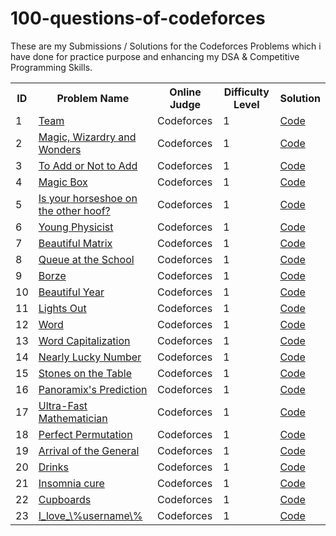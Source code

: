 # 100-questions-of-codeforces

These are my Submissions / Solutions for the Codeforces Problems which i have done for practice purpose and enhancing my DSA & Competitive Programming Skills.


<html>
<body>
<center>
<table>
<tr>
<th>ID</th>
<th>Problem Name</th>
<th>Online Judge</th>
<th>Difficulty Level</th>
  <th>Solution</th>
</tr>

<tr>
<td>1</td>
<td><a href="https://codeforces.com/contest/231/problem/A" target="_blank">Team</a></td>
<td>Codeforces</td>
<td>1</td>
<td><a href="https://github.com/piyushpatelcodes/codeforces/blob/main/team.java">Code</a></td>
</tr>

<tr>
<td>2</td>
<td><a href="https://codeforces.com/contest/231/problem/B" target="_blank"> Magic, Wizardry and Wonders</a></td>
<td>Codeforces</td>
<td>1</td>
<td><a href="https://github.com/piyushpatelcodes/codeforces/blob/main/Magic_Wizardry_and_Wonders.java">Code</a></td>
</tr>

<tr>
<td>3</td>
<td><a href="https://codeforces.com/contest/231/problem/B" target="_blank">To Add or Not to Add</a></td>
<td>Codeforces</td>
<td>1</td>
<td><a href="https://github.com/piyushpatelcodes/codeforces/blob/main/to_Add_or_Not_to_Add.java">Code</a></td>
</tr>


<tr>
<td>4</td>
<td><a href="https://codeforces.com/contest/231/problem/D" target="_blank">Magic Box</a></td>
<td>Codeforces</td>
<td>1</td>
<td><a href="https://github.com/piyushpatelcodes/codeforces/blob/main/magic_Box.java">Code</a></td>
</tr>

<tr>
<td>5</td>
<td><a href="https://codeforces.com/contest/228/problem/A" target="_blank">Is your horseshoe on the other hoof?</a></td>
<td>Codeforces</td>
<td>1</td>
<td><a href="https://github.com/piyushpatelcodes/codeforces/blob/main/is_your_horseshoe_on_the_other_hoof.java">Code</a></td>
</tr>

<tr>
<td>6</td>
<td><a href="https://codeforces.com/contest/228/problem/A" target="_blank">Young Physicist</a></td>
<td>Codeforces</td>
<td>1</td>
<td><a href="https://github.com/piyushpatelcodes/codeforces/blob/main/young_Physicist.java">Code</a></td>
</tr>



<tr>
<td>7</td>
<td><a href="http://codeforces.com/problemset/problem/263/A" target="_blank">Beautiful Matrix</a></td>
<td>Codeforces</td>
<td>1</td>
<td><a href="https://github.com/piyushpatelcodes/codeforces/blob/main/beautiful_Matrix.java">Code</a></td>
</tr>

<tr>
<td>8</td>
<td><a href="http://codeforces.com/problemset/problem/266/B" target="_blank">Queue at the School</a></td>
<td>Codeforces</td>
<td>1</td>
<td><a href="https://github.com/piyushpatelcodes/codeforces/blob/main/queue_at_the_School.java">Code</a></td>
</tr>

<tr>
<td>9</td>
<td><a href="https://codeforces.com/contest/32/problem/B" target="_blank">Borze</a></td>
<td>Codeforces</td>
<td>1</td>
<td><a href="https://github.com/piyushpatelcodes/codeforces/blob/main/borze.java">Code</a></td>
</tr>

<tr>
<td>10</td>
<td><a href="https://codeforces.com/contest/32/problem/B" target="_blank">Beautiful Year</a></td>
<td>Codeforces</td>
<td>1</td>
<td><a href="https://github.com/piyushpatelcodes/codeforces/blob/main/beautiful_Year.java">Code</a></td>
</tr>

<tr>
<td>11</td>
<td><a href="https://codeforces.com/problemset/problem/275/A" target="_blank">Lights Out</a></td>
<td>Codeforces</td>
<td>1</td>
<td><a href="https://github.com/piyushpatelcodes/codeforces/blob/main/lights_Out.java">Code</a></td>
</tr>

<tr>
<td>12</td>
<td><a href="https://codeforces.com/problemset/problem/59/A" target="_blank">Word</a></td>
<td>Codeforces</td>
<td>1</td>
<td><a href="https://github.com/piyushpatelcodes/codeforces/blob/main/word.java">Code</a></td>
</tr>                

<tr>
<td>13</td>
<td><a href="https://codeforces.com/problemset/problem/281/A" target="_blank">Word Capitalization</a></td>
<td>Codeforces</td>
<td>1</td>
<td><a href="https://github.com/piyushpatelcodes/codeforces/blob/main/word_Capitalization.java">Code</a></td>
</tr>   

<tr>
<td>14</td>
<td><a href="https://codeforces.com/problemset/problem/110/A" target="_blank">Nearly Lucky Number</a></td>
<td>Codeforces</td>
<td>1</td>
<td><a href="https://github.com/piyushpatelcodes/codeforces/blob/main/nearly_Lucky_Number.java">Code</a></td>
</tr>   

<tr>
<td>15</td>
<td><a href="https://codeforces.com/problemset/problem/266/A" target="_blank">Stones on the Table</a></td>
<td>Codeforces</td>
<td>1</td>
<td><a href="https://github.com/piyushpatelcodes/codeforces/blob/main/stones_on_the_Table.java">Code</a></td>
</tr>   


<tr>
<td>16</td>
<td><a href="https://codeforces.com/problemset/problem/80/A" target="_blank">Panoramix's Prediction</a></td>
<td>Codeforces</td>
<td>1</td>
<td><a href="https://github.com/piyushpatelcodes/codeforces/blob/main/panoramix's_Prediction.java">Code</a></td>
</tr>   

<tr>
<td>17</td>
<td><a href="https://codeforces.com/problemset/problem/61/A" target="_blank">Ultra-Fast Mathematician</a></td>
<td>Codeforces</td>
<td>1</td>
<td><a href="https://github.com/piyushpatelcodes/codeforces/blob/main/ultra_Fast_Mathematician.java">Code</a></td>
</tr>

<tr>
<td>18</td>
<td><a href="https://codeforces.com/problemset/problem/233/A" target="_blank">Perfect Permutation</a></td>
<td>Codeforces</td>
<td>1</td>
<td><a href="https://github.com/piyushpatelcodes/codeforces/blob/main/perfect_Permutation.java">Code</a></td>
</tr>

<tr>
<td>19</td>
<td><a href="https://codeforces.com/problemset/problem/144/A" target="_blank">Arrival of the General</a></td>
<td>Codeforces</td>
<td>1</td>
<td><a href="https://github.com/piyushpatelcodes/codeforces/blob/main/arrival_of_the_General.java">Code</a></td>
</tr>

<tr>
<td>20</td>
<td><a href="https://codeforces.com/problemset/problem/200/B" target="_blank">Drinks</a></td>
<td>Codeforces</td>
<td>1</td>
<td><a href="https://github.com/piyushpatelcodes/codeforces/blob/main/drinks.java">Code</a></td>
</tr>

<tr>
<td>21</td>
<td><a href="https://codeforces.com/problemset/problem/148/A" target="_blank">Insomnia cure</a></td>
<td>Codeforces</td>
<td>1</td>
<td><a href="https://github.com/piyushpatelcodes/codeforces/blob/main/insomnia_cure.java">Code</a></td>
</tr>

<tr>
<td>22</td>
<td><a href="https://codeforces.com/problemset/problem/248/A" target="_blank">Cupboards</a></td>
<td>Codeforces</td>
<td>1</td>
<td><a href="https://github.com/piyushpatelcodes/codeforces/blob/main/cupboards.java">Code</a></td>
</tr>

<tr>
<td>23</td>
<td><a href="https://codeforces.com/problemset/problem/155/A" target="_blank">I_love_\%username\%</a></td>
<td>Codeforces</td>
<td>1</td>
<td><a href="https://github.com/piyushpatelcodes/codeforces/blob/main/i_love_username.java">Code</a></td>
</tr>


</table>
  </center>
  </body>
</html>

